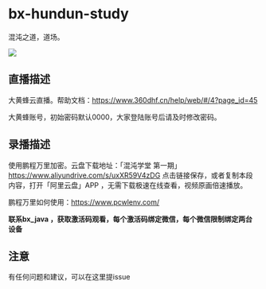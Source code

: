 # bx-hundun-study

混沌之道，道场。

![](https://github.com/NickleHuang/bx-hundun-study/blob/main/img/%E6%B7%B7%E6%B2%8C%E5%AD%A6%E5%A0%82-new.png)

## 直播描述

大黄蜂云直播。帮助文档：https://www.360dhf.cn/help/web/#/4?page_id=45

大黄蜂账号，初始密码默认0000，大家登陆账号后请及时修改密码。

## 录播描述

使用鹏程万里加密。云盘下载地址：「混沌学堂 第一期」https://www.aliyundrive.com/s/uxXR59V4zDG 点击链接保存，或者复制本段内容，打开「阿里云盘」APP ，无需下载极速在线查看，视频原画倍速播放。

鹏程万里如何使用：https://www.pcwlenv.com/

**联系bx_java ，获取激活码观看，每个激活码绑定微信，每个微信限制绑定两台设备**

## 注意

有任何问题和建议，可以在这里提issue
